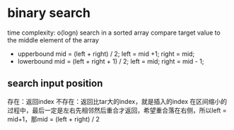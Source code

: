 # binary search
time complexity: o(logn)
search in a sorted array
compare target value to the middle element of the array
- upperbound
mid = (left + right) / 2;
left = mid +1;
right = mid;
- lowerbound
mid = (left + right + 1) / 2;
left = mid;
right = mid - 1;

## search input position
存在：返回index
不存在：返回比tar大的index，就是插入的index
在区间缩小的过程中，最后一定是左右先相邻然后重合才返回，希望重合落在右侧，所以left = mid+1，那mid = (left + right) / 2

